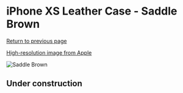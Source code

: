 # iPhone XS Leather Case - Saddle Brown

[Return to previous page](/iphone_x)

[High-resolution image from Apple](https://store.storeimages.cdn-apple.com/8756/as-images.apple.com/is/MRWP2?wid=4500&hei=4500&fmt=png)

<div style="width: 500px"><img src="/everyphone/MRWP2.png" alt="Saddle Brown"></div>

## Under construction
